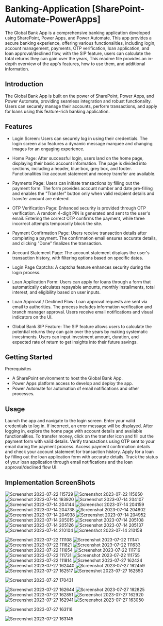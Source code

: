 # Banking-Application [SharePoint-Automate-PowerApps]

The Global Bank App is a comprehensive banking application developed using SharePoint, Power Apps, and Power Automate. This app provides a secure banking experience, offering various functionalities, including login, account management, payments, OTP verification, loan application, and loan approval/declined flow, with the SIP feature, users can calculate the total returns they can gain over the years,  This readme file provides an in-depth overview of the app's features, how to use them, and additional information.

## Introduction
The Global Bank App is built on the power of SharePoint, Power Apps, and Power Automate, providing seamless integration and robust functionality. Users can securely manage their accounts, perform transactions, and apply for loans using this feature-rich banking application.


## Features
- Login Screen: Users can securely log in using their credentials. The login screen also features a dynamic message marquee and changing images for an engaging experience.

- Home Page: After successful login, users land on the home page, displaying their basic account information. The page is divided into sections, including a header, blue box, grey box, and footer. Functionalities like account statement and money transfer are available.

- Payments Page: Users can initiate transactions by filling out the payment form. The form provides account number and date pre-filling and enables the "Transfer" button only when valid recipient details and transfer amount are entered.

- OTP Verification Page: Enhanced security is provided through OTP verification. A random 4-digit PIN is generated and sent to the user's email. Entering the correct OTP confirms the payment, while three incorrect attempts temporarily block the site.

- Payment Confirmation Page: Users receive transaction details after completing a payment. The confirmation email ensures accurate details, and clicking "Done" finalizes the transaction.

- Account Statement Page: The account statement displays the user's transaction history, with filtering options based on specific dates.

- Login Page Captcha: A captcha feature enhances security during the login process.

- Loan Application Form: Users can apply for loans through a form that automatically calculates repayable amounts, monthly installments, total interest, and eligibility based on user inputs.

- Loan Approval / Declined Flow: Loan approval requests are sent via email to authorities. The process includes information verification and branch manager approval. Users receive email notifications and visual indicators on the UI.

- Global Bank SIP Feature: The SIP feature allows users to calculate the potential returns they can gain over the years by making systematic investments. Users can input investment amount, duration, and expected rate of return to get insights into their future savings.

## Getting Started
Prerequisites
- A SharePoint environment to host the Global Bank App.
- Power Apps platform access to develop and deploy the app.
- Power Automate for automation of email notifications and other processes.


## Usage
Launch the app and navigate to the login screen.
Enter your valid credentials to log in. If incorrect, an error message will be displayed.
After logging in, explore the home page with account details and available functionalities.
To transfer money, click on the transfer icon and fill out the payment form with valid details.
Verify transactions using OTP sent to your email during the payment process.
Access payment confirmation details and check your account statement for transaction history.
Apply for a loan by filling out the loan application form with accurate details.
Track the status of your loan application through email notifications and the loan approval/declined flow UI.

## Implementation ScreenShots
![Screenshot 2023-07-22 115729](https://github.com/Rutuj99/Banking-Application---SharePoint-Automate-PowerApps/assets/55624994/32fb3f2f-ebb0-47a5-ad12-fc84dc7cd3ac)
![Screenshot 2023-07-22 115650](https://github.com/Rutuj99/Banking-Application---SharePoint-Automate-PowerApps/assets/55624994/1e994c24-52f3-488f-8534-8b4ffa065ddb)
![Screenshot 2023-07-14 193920](https://github.com/Rutuj99/Banking-Application---SharePoint-Automate-PowerApps/assets/55624994/d656968d-717b-48b7-9c93-f05311c05391)
![Screenshot 2023-07-14 204107](https://github.com/Rutuj99/Banking-Application---SharePoint-Automate-PowerApps/assets/55624994/eda663bc-5e05-4f80-a527-635c4a8dbf15)
![Screenshot 2023-07-14 204144](https://github.com/Rutuj99/Banking-Application---SharePoint-Automate-PowerApps/assets/55624994/c193e913-2d53-4161-a1ab-f814525713d2)
![Screenshot 2023-07-14 204159](https://github.com/Rutuj99/Banking-Application---SharePoint-Automate-PowerApps/assets/55624994/e54d7d42-b2db-463e-8009-5ee0e153b1af)
![Screenshot 2023-07-14 204738](https://github.com/Rutuj99/Banking-Application---SharePoint-Automate-PowerApps/assets/55624994/3150cde2-1dc2-4649-b3fa-72892f50cbc2)
![Screenshot 2023-07-14 204802](https://github.com/Rutuj99/Banking-Application---SharePoint-Automate-PowerApps/assets/55624994/171125a1-90cb-43a4-8a0d-f1763319f13f)
![Screenshot 2023-07-14 204938](https://github.com/Rutuj99/Banking-Application---SharePoint-Automate-PowerApps/assets/55624994/d53e6487-54a2-4862-803d-3ffd482f9ee7)
![Screenshot 2023-07-14 204952](https://github.com/Rutuj99/Banking-Application---SharePoint-Automate-PowerApps/assets/55624994/62214794-ba6b-4f8c-a865-b7661225d82c)
![Screenshot 2023-07-14 205015](https://github.com/Rutuj99/Banking-Application---SharePoint-Automate-PowerApps/assets/55624994/9a0bcb97-0ba5-4ab6-88a7-2b3436f91938)
![Screenshot 2023-07-14 205108](https://github.com/Rutuj99/Banking-Application---SharePoint-Automate-PowerApps/assets/55624994/ad78c490-46cb-4d6c-9181-bb6a6cd524d6)
![Screenshot 2023-07-14 205126](https://github.com/Rutuj99/Banking-Application---SharePoint-Automate-PowerApps/assets/55624994/59b888c6-9b38-4845-8313-c8dff5848348)
![Screenshot 2023-07-14 205137](https://github.com/Rutuj99/Banking-Application---SharePoint-Automate-PowerApps/assets/55624994/2912ca82-8aeb-40e2-955e-82b16de25d91)
![Screenshot 2023-07-14 210104](https://github.com/Rutuj99/Banking-Application---SharePoint-Automate-PowerApps/assets/55624994/fd0eb010-a79b-486f-8a5a-bd9a544c1e8e)
![Screenshot 2023-07-14 210158](https://github.com/Rutuj99/Banking-Application---SharePoint-Automate-PowerApps/assets/55624994/3783c55d-7ca7-46c2-b76e-88ffd5cbe773)

![Screenshot 2023-07-22 111108](https://github.com/Rutuj99/Banking-Application---SharePoint-Automate-PowerApps/assets/55624994/99825c87-707f-4b55-8251-26ffb012d7e2)
![Screenshot 2023-07-22 111141](https://github.com/Rutuj99/Banking-Application---SharePoint-Automate-PowerApps/assets/55624994/80b9e7a2-bf83-4ff5-bfe3-8a5037854000)
![Screenshot 2023-07-22 111621](https://github.com/Rutuj99/Banking-Application---SharePoint-Automate-PowerApps/assets/55624994/0976fae4-f413-48b1-9e50-4f5c39a242ba)
![Screenshot 2023-07-22 111633](https://github.com/Rutuj99/Banking-Application---SharePoint-Automate-PowerApps/assets/55624994/2349e30a-77de-49a8-9ba7-5edf1ad557c3)
![Screenshot 2023-07-22 111654](https://github.com/Rutuj99/Banking-Application---SharePoint-Automate-PowerApps/assets/55624994/5e9eed99-976c-4eac-8384-123f9128b0e5)
![Screenshot 2023-07-22 111716](https://github.com/Rutuj99/Banking-Application---SharePoint-Automate-PowerApps/assets/55624994/b0749023-8cd1-46ed-9430-53ce5de49762)
![Screenshot 2023-07-22 111731](https://github.com/Rutuj99/Banking-Application---SharePoint-Automate-PowerApps/assets/55624994/73dbc00a-61bf-4a97-b4c3-95e67cc9fa37)
![Screenshot 2023-07-22 111755](https://github.com/Rutuj99/Banking-Application---SharePoint-Automate-PowerApps/assets/55624994/38a23703-df94-4227-9d84-d4740841eb6b)
![Screenshot 2023-07-22 111814](https://github.com/Rutuj99/Banking-Application---SharePoint-Automate-PowerApps/assets/55624994/24ab1100-8f01-4ad4-b906-4aa646edc464)
![Screenshot 2023-07-27 162424](https://github.com/Rutuj99/Banking-Application_SharePoint-Automate-PowerApps/assets/55624994/a1c9749b-5ed5-46a7-83a9-d66468b2c0d5)
![Screenshot 2023-07-27 162440](https://github.com/Rutuj99/Banking-Application_SharePoint-Automate-PowerApps/assets/55624994/f873ba8e-fd0c-4678-9cd9-7896eaa52aa1)
![Screenshot 2023-07-27 162459](https://github.com/Rutuj99/Banking-Application_SharePoint-Automate-PowerApps/assets/55624994/642fb597-6a0e-47bd-9384-30875e9b1160)
![Screenshot 2023-07-27 162517](https://github.com/Rutuj99/Banking-Application_SharePoint-Automate-PowerApps/assets/55624994/17ae74b4-1310-4c60-8515-d93d393297ee)
![Screenshot 2023-07-27 162550](https://github.com/Rutuj99/Banking-Application_SharePoint-Automate-PowerApps/assets/55624994/8622d857-93f5-4614-951a-5d263423283b)

![Screenshot 2023-07-27 170431](https://github.com/Rutuj99/Banking-Application_SharePoint-Automate-PowerApps/assets/55624994/1c7c8c5c-df42-46c4-9d0c-fc16b8e20269)



![Screenshot 2023-07-27 162644](https://github.com/Rutuj99/Banking-Application_SharePoint-Automate-PowerApps/assets/55624994/f088b290-7e83-4eee-944b-a440c69d3132)
![Screenshot 2023-07-27 162825](https://github.com/Rutuj99/Banking-Application_SharePoint-Automate-PowerApps/assets/55624994/573b1923-57c6-4f6d-b7fa-86fa9364305f)
![Screenshot 2023-07-27 162851](https://github.com/Rutuj99/Banking-Application_SharePoint-Automate-PowerApps/assets/55624994/4e20304b-59f6-4a0b-ae1d-3281727b311e)
![Screenshot 2023-07-27 162920](https://github.com/Rutuj99/Banking-Application_SharePoint-Automate-PowerApps/assets/55624994/f4c3d554-73aa-445d-ae1b-5663eec6d935)
![Screenshot 2023-07-27 162941](https://github.com/Rutuj99/Banking-Application_SharePoint-Automate-PowerApps/assets/55624994/4e8a042e-136a-4558-8a4b-509a8ff9c176)
![Screenshot 2023-07-27 163050](https://github.com/Rutuj99/Banking-Application_SharePoint-Automate-PowerApps/assets/55624994/84d117b9-eb2a-4033-bdc2-425d8ae33d53)


![Screenshot 2023-07-27 163116](https://github.com/Rutuj99/Banking-Application_SharePoint-Automate-PowerApps/assets/55624994/269e26ac-bedf-491c-91a6-26bc109fa018)

![Screenshot 2023-07-27 163145](https://github.com/Rutuj99/Banking-Application_SharePoint-Automate-PowerApps/assets/55624994/ff253106-348c-4258-8376-98881f43e759)







